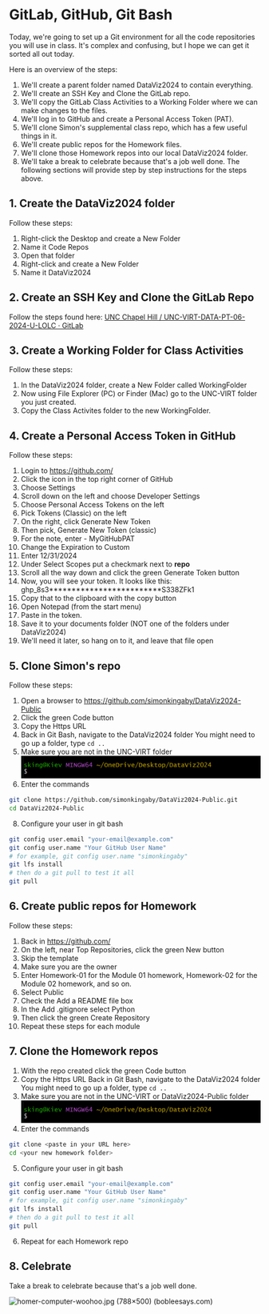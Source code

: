 # GitLab, GitHub, Git Bash
Today, we're going to set up a Git environment for all the code repositories you will use in class. It's complex and confusing, but I hope we can get it sorted all out today.

Here is an overview of the steps:
1) We'll create a parent folder named DataViz2024 to contain everything.
2) We'll create an SSH Key and Clone the GitLab repo.
3) We'll copy the GitLab Class Activities to a Working Folder where we can make changes to the files.
4) We'll log in to GitHub and create a Personal Access Token (PAT).
5) We'll clone Simon's supplemental class repo, which has a few useful things in it.
6) We'll create public repos for the Homework files.
7) We'll clone those Homework repos into our local DataViz2024 folder.
8) We'll take a break to celebrate because that's a job well done.
The following sections will provide step by step instructions for the steps above.

## 1. Create the DataViz2024 folder
Follow these steps:
1) Right-click the Desktop and create a New Folder
2) Name it Code Repos
3) Open that folder
4) Right-click and create a New Folder
5) Name it DataViz2024

## 2. Create an SSH Key and Clone the GitLab Repo
Follow the steps found here:
[UNC Chapel Hill / UNC-VIRT-DATA-PT-06-2024-U-LOLC · GitLab](https://git.bootcampcontent.com/UNC-Chapel-Hill/UNC-VIRT-DATA-PT-06-2024-U-LOLC)

## 3. Create a Working Folder for Class Activities
Follow these steps:
1) In the DataViz2024 folder, create a New Folder called WorkingFolder
2) Now using File Explorer (PC) or Finder (Mac) go to the UNC-VIRT folder you just created.
3) Copy the Class Activites folder to the new WorkingFolder.

## 4. Create a Personal Access Token in GitHub
Follow these steps:
1) Login to https://github.com/
2) Click the icon in the top right corner of GitHub
3) Choose Settings
4) Scroll down on the left and choose Developer Settings
5) Choose Personal Access Tokens on the left
6) Pick Tokens (Classic) on the left
7) On the right, click Generate New Token
8) Then pick, Generate New Token (classic)
9) For the note, enter - MyGitHubPAT
10) Change the Expiration to Custom
11) Enter 12/31/2024
12) Under Select Scopes put a checkmark next to **repo**
13) Scroll all the way down and click the green Generate Token button
14) Now, you will see your token. It looks like this:
		ghp_8s3*************************S338ZFk1
15) Copy that to the clipboard with the copy button
16) Open Notepad (from the start menu)
17) Paste in the token.
18) Save it to your documents folder (NOT one of the folders under DataViz2024)
19) We'll need it later, so hang on to it, and leave that file open

## 5. Clone Simon's repo
Follow these steps:
1) Open a browser to https://github.com/simonkingaby/DataViz2024-Public
2) Click the green Code button
3) Copy the Https URL
4) Back in Git Bash, navigate to the DataViz2024 folder
		You might need to go up a folder, type 
		```cd ..```
5) Make sure you are not in the UNC-VIRT folder
![Pasted image 20240629110100.png](https://github.com/simonkingaby/DataViz2024-Public/blob/main/Git/2024-06-29_11-00-53.png)
7) Enter the commands
```bash
git clone https://github.com/simonkingaby/DataViz2024-Public.git
cd DataViz2024-Public
```
8) Configure your user in git bash
```bash
git config user.email "your-email@example.com"
git config user.name "Your GitHub User Name" 
# for example, git config user.name "simonkingaby"
git lfs install
# then do a git pull to test it all
git pull
```

## 6. Create public repos for Homework
Follow these steps:
1) Back in https://github.com/
2) On the left, near Top Repositories, click the green New button
3) Skip the template
4) Make sure you are the owner
5) Enter Homework-01 for the Module 01 homework, Homework-02 for the Module 02 homework, and so on.
6) Select Public 
7) Check the Add a README file box
8) In the Add .gitignore select Python
9) Then click the green Create Repository
10) Repeat these steps for each module

## 7. Clone the Homework repos
1) With the repo created click the green Code button
2) Copy the Https URL
Back in Git Bash, navigate to the DataViz2024 folder
		You might need to go up a folder, type 
		```cd ..```
3) Make sure you are not in the UNC-VIRT or DataViz2024-Public folder
![Pasted image 20240629110100.png](https://github.com/simonkingaby/DataViz2024-Public/blob/main/Git/2024-06-29_11-00-53.png)
4) Enter the commands
```bash
git clone <paste in your URL here>
cd <your new homework folder> 
```
5) Configure your user in git bash
```bash
git config user.email "your-email@example.com"
git config user.name "Your GitHub User Name" 
# for example, git config user.name "simonkingaby"
git lfs install
# then do a git pull to test it all
git pull
```
6) Repeat for each Homework repo
## 8. Celebrate
Take a break to celebrate because that's a job well done.

![homer-computer-woohoo.jpg (788×500) (bobleesays.com)](https://bobleesays.com/wp-content/uploads/2015/05/homer-computer-woohoo.jpg)

